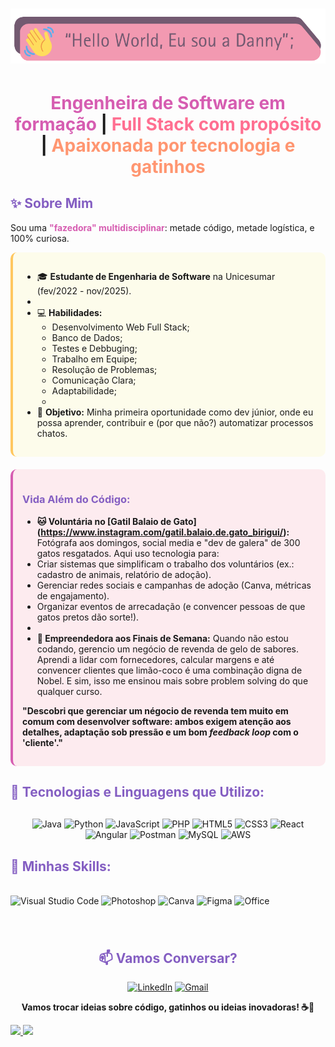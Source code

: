 <div align="center">

# <img src="https://github.com/DanieleZancan/DanieleZancan/blob/main/apresentacao.png">

# <span style="color: #D65DB1">Engenheira de Software em formação</span> | <span style="color: #FF6F91">Full Stack com propósito</span> | <span style="color: #FF9671">Apaixonada por tecnologia e gatinhos</span>

</div>


## <span style="color: #845EC2">✨ Sobre Mim</span><p style="font-size: 18px; color: #333;">
Sou uma <strong style="color: #D65DB1;">"fazedora" multidisciplinar</strong>: metade código, metade logística, e 100% curiosa.
</p>

<div style="background-color: #F9F87120; padding: 15px; border-radius: 10px; border-left: 4px solid #FFC75F;">

- 🎓 **Estudante de Engenharia de Software** na Unicesumar (fev/2022 - nov/2025).
- 
- 💻 **Habilidades:**
   - Desenvolvimento Web Full Stack;
   - Banco de Dados;
   - Testes e Debbuging;
   - Trabalho em Equipe;
   - Resolução de Problemas;
   - Comunicação Clara;
   - Adaptabilidade;
   - 
- 🎯 **Objetivo:** Minha primeira oportunidade como dev júnior, onde eu possa aprender, contribuir e (por que não?) automatizar processos chatos.

</div>

<div style="background-color: #FF6F9120; padding: 15px; border-radius: 10px; margin-top: 20px; border-left: 4px solid #D65DB1;">
 
### <span style="color: #845EC2">Vida Além do Código:</span>
- **🐱 Voluntária no [Gatil Balaio de Gato] (https://www.instagram.com/gatil.balaio.de.gato_birigui/):** Fotógrafa aos domingos, social media e "dev de galera" de 300 gatos resgatados. Aqui uso tecnologia para:
 - Criar sistemas que simplificam o trabalho dos voluntários (ex.: cadastro de animais, relatório de adoção).
 - Gerenciar redes sociais e campanhas de adoção (Canva, métricas de engajamento).
 - Organizar eventos de arrecadação (e convencer pessoas de que gatos pretos dão sorte!).
 - 
- **🧊 Empreendedora aos Finais de Semana:** Quando não estou codando, gerencio um negócio de revenda de gelo de sabores. Aprendi a lidar com fornecedores, calcular margens e até convencer clientes que limão-coco é uma combinação digna de Nobel. E sim, isso me ensinou mais sobre problem solving do que qualquer curso.
  
**"Descobri que gerenciar um négocio de revenda tem muito em comum com desenvolver software: ambos exigem atenção aos detalhes, adaptação sob pressão e um bom *feedback loop* com o 'cliente'."**

</div>

## <span style="color: #845EC2">🚀 Tecnologias e Linguagens que Utilizo:</span>

<div align="center" style="margin: 30px 0;">
 
![Java](https://img.shields.io/badge/Java-%23ED8B00.svg?style=for-the-badge&logo=java&logoColor=white)
![Python](https://img.shields.io/badge/Python-%233776AB.svg?style=for-the-badge&logo=python&logoColor=white)
![JavaScript](https://img.shields.io/badge/JavaScript-%23F7DF1E.svg?style=for-the-badge&logo=javascript&logoColor=black)
![PHP](https://img.shields.io/badge/PHP-%23777BB4.svg?style=for-the-badge&logo=php&logoColor=white)
![HTML5](https://img.shields.io/badge/HTML5-%23E34F26.svg?style=for-the-badge&logo=html5&logoColor=white)
![CSS3](https://img.shields.io/badge/CSS3-%231572B6.svg?style=for-the-badge&logo=css3&logoColor=white)
![React](https://img.shields.io/badge/React-%2320232a.svg?style=for-the-badge&logo=react&logoColor=%2361DAFB)
![Angular](https://img.shields.io/badge/Angular-%23DD0031.svg?style=for-the-badge&logo=angular&logoColor=white)
![Postman](https://img.shields.io/badge/Postman-%23FF6C37.svg?style=for-the-badge&logo=postman&logoColor=white)
![MySQL](https://img.shields.io/badge/MySQL-%234479A1.svg?style=for-the-badge&logo=mysql&logoColor=white) 
![AWS](https://img.shields.io/badge/AWS-%23FF9900.svg?style=for-the-badge&logo=amazon-aws&logoColor=white)
 
</div>


## <span style="color: #845EC2">💼 Minhas Skills:</span>

<div style="display: grid; grid-template-columns: repeat(auto-fit, minmax(300px, 1fr)); gap: 15px; margin: 20px 0;">

![Visual Studio Code](https://img.shields.io/badge/Visual%20Studio%20Code-%23007ACC.svg?style=for-the-badge&logo=visual-studio-code&logoColor=white)
![Photoshop](https://img.shields.io/badge/-Photoshop-31A8FF?style=flat-square&logo=adobe-photoshop&logoColor=white)
![Canva](https://img.shields.io/badge/-Canva-00C4CC?style=flat-square&logo=canva&logoColor=white)
![Figma](https://img.shields.io/badge/-Figma-F24E1E?style=flat-square&logo=figma&logoColor=white)
![Office](https://img.shields.io/badge/-Microsoft%20Office-D83B01?style=flat-square&logo=microsoft-office&logoColor=white)

<div>

 <div align="center" style="margin-top: 40px;">

## <span style="color: #845EC2">📫 Vamos Conversar?</span>

[![LinkedIn](https://img.shields.io/badge/LinkedIn-%230077B5.svg?style=for-the-badge&logo=linkedin&logoColor=white)](https://www.linkedin.com/in/daniele-zancan/)
[![Gmail](https://img.shields.io/badge/Email-%23D14836.svg?style=for-the-badge&logo=gmail&logoColor=white)](mailto:danny.zancan8@gmail.com)

**Vamos trocar ideias sobre código, gatinhos ou ideias inovadoras! ☕🐾**
</p>

</div>
<a href="https://github.com/danielezancan">
<img loading="lazy" height="180em" src="https://github-readme-stats.vercel.app/api/top-langs/?username=daniele&layout=compact&langs_count=7&theme=tokyonight"/>
<img loading="lazy" height="180em" src="https://github-readme-stats.vercel.app/api?username=danielezancan&show_icons=true&theme=tokyonight&include_all_commits=true&count_private=true"/>
</div>


